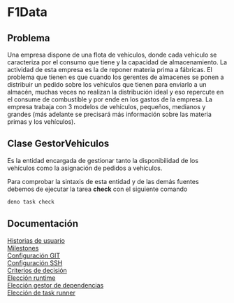 # F1Data

## Problema

Una empresa dispone de una flota de vehículos, donde cada vehículo se caracteriza por el consumo que tiene y la capacidad de almacenamiento. La actividad de esta empresa es la de reponer materia prima a fábricas. El problema que tienen es que cuando los gerentes de almacenes se ponen a distribuir un pedido sobre los vehículos que tienen para enviarlo a un almacén, muchas veces no realizan la distribución ideal y eso repercute en el consume de combustible y por ende en los gastos de la empresa. La empresa trabaja con 3 modelos de vehículos, pequeños, medianos y grandes (más adelante se precisará más información sobre las materia primas y los vehículos).

## Clase GestorVehiculos

Es la entidad encargada de gestionar tanto la disponibilidad de los vehículos como la asignación de pedidos a vehículos.

Para comprobar la sintaxis de esta entidad y de las demás fuentes debemos de ejecutar la tarea **check** con el siguiente comando
    
```bash
deno task check
```
## Documentación

[Historias de usuario](./docs/historiasUsuario.md)
<br>
[Milestones](./docs/milestones.md)
<br>
[Configuración GIT](./docs/git.png)
<br>
[Configuración SSH](./docs/ssh.png)
<br>
[Criterios de decisión](./docs/criterios.md)
<br>
[Elección runtime](./docs/runtime.md)
<br>
[Elección gestor de dependencias](./docs/eleccion_herramientas.md#Elección-gestor-de-dependencias)
<br>
[Elección de task runner](./docs/eleccion_herramientas.md#Elección-de-task-runner)


